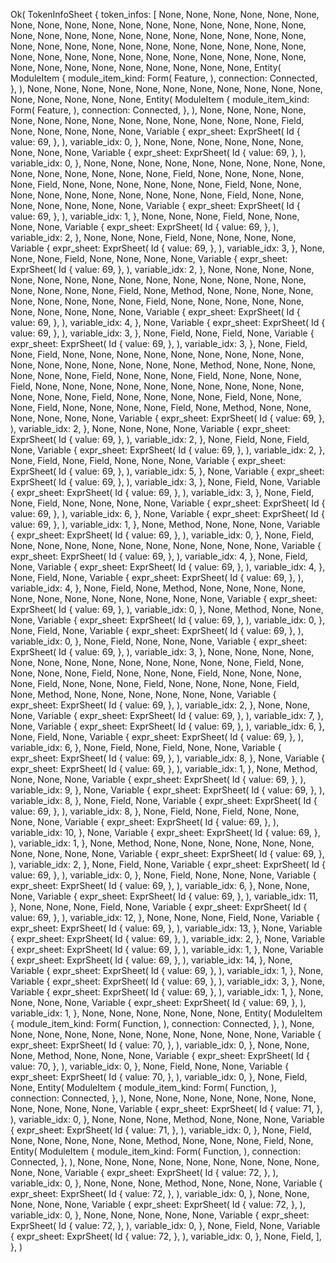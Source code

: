 Ok(
    TokenInfoSheet {
        token_infos: [
            None,
            None,
            None,
            None,
            None,
            None,
            None,
            None,
            None,
            None,
            None,
            None,
            None,
            None,
            None,
            None,
            None,
            None,
            None,
            None,
            None,
            None,
            None,
            None,
            None,
            None,
            None,
            None,
            None,
            None,
            None,
            None,
            None,
            None,
            None,
            None,
            None,
            None,
            None,
            None,
            None,
            None,
            None,
            None,
            None,
            None,
            None,
            None,
            None,
            None,
            None,
            None,
            None,
            None,
            None,
            None,
            None,
            None,
            None,
            Entity(
                ModuleItem {
                    module_item_kind: Form(
                        Feature,
                    ),
                    connection: Connected,
                },
            ),
            None,
            None,
            None,
            None,
            None,
            None,
            None,
            None,
            None,
            None,
            None,
            None,
            None,
            None,
            None,
            None,
            Entity(
                ModuleItem {
                    module_item_kind: Form(
                        Feature,
                    ),
                    connection: Connected,
                },
            ),
            None,
            None,
            None,
            None,
            None,
            None,
            None,
            None,
            None,
            None,
            None,
            None,
            None,
            None,
            Field,
            None,
            None,
            None,
            None,
            None,
            Variable {
                expr_sheet: ExprSheet(
                    Id {
                        value: 69,
                    },
                ),
                variable_idx: 0,
            },
            None,
            None,
            None,
            None,
            None,
            None,
            None,
            None,
            None,
            Variable {
                expr_sheet: ExprSheet(
                    Id {
                        value: 69,
                    },
                ),
                variable_idx: 0,
            },
            None,
            None,
            None,
            None,
            None,
            None,
            None,
            None,
            None,
            None,
            None,
            None,
            None,
            None,
            None,
            Field,
            None,
            None,
            None,
            None,
            None,
            Field,
            None,
            None,
            None,
            None,
            None,
            None,
            Field,
            None,
            None,
            None,
            None,
            None,
            None,
            None,
            None,
            None,
            None,
            Field,
            None,
            None,
            None,
            None,
            None,
            None,
            None,
            Variable {
                expr_sheet: ExprSheet(
                    Id {
                        value: 69,
                    },
                ),
                variable_idx: 1,
            },
            None,
            None,
            None,
            Field,
            None,
            None,
            None,
            None,
            Variable {
                expr_sheet: ExprSheet(
                    Id {
                        value: 69,
                    },
                ),
                variable_idx: 2,
            },
            None,
            None,
            None,
            Field,
            None,
            None,
            None,
            None,
            Variable {
                expr_sheet: ExprSheet(
                    Id {
                        value: 69,
                    },
                ),
                variable_idx: 3,
            },
            None,
            None,
            None,
            Field,
            None,
            None,
            None,
            None,
            Variable {
                expr_sheet: ExprSheet(
                    Id {
                        value: 69,
                    },
                ),
                variable_idx: 2,
            },
            None,
            None,
            None,
            None,
            None,
            None,
            None,
            None,
            None,
            None,
            None,
            None,
            None,
            None,
            None,
            None,
            None,
            None,
            None,
            Field,
            None,
            Method,
            None,
            None,
            None,
            None,
            None,
            None,
            None,
            None,
            None,
            Field,
            None,
            None,
            None,
            None,
            None,
            None,
            None,
            None,
            None,
            None,
            Variable {
                expr_sheet: ExprSheet(
                    Id {
                        value: 69,
                    },
                ),
                variable_idx: 4,
            },
            None,
            Variable {
                expr_sheet: ExprSheet(
                    Id {
                        value: 69,
                    },
                ),
                variable_idx: 3,
            },
            None,
            Field,
            None,
            Field,
            None,
            Variable {
                expr_sheet: ExprSheet(
                    Id {
                        value: 69,
                    },
                ),
                variable_idx: 3,
            },
            None,
            Field,
            None,
            Field,
            None,
            None,
            None,
            None,
            None,
            None,
            None,
            None,
            None,
            None,
            None,
            None,
            None,
            None,
            None,
            None,
            Method,
            None,
            None,
            None,
            None,
            None,
            None,
            Field,
            None,
            None,
            None,
            Field,
            None,
            None,
            None,
            Field,
            None,
            None,
            None,
            None,
            None,
            None,
            None,
            None,
            None,
            None,
            None,
            None,
            None,
            Field,
            None,
            None,
            None,
            None,
            Field,
            None,
            None,
            None,
            Field,
            None,
            None,
            None,
            None,
            Field,
            None,
            Method,
            None,
            None,
            None,
            None,
            None,
            None,
            Variable {
                expr_sheet: ExprSheet(
                    Id {
                        value: 69,
                    },
                ),
                variable_idx: 2,
            },
            None,
            None,
            None,
            None,
            Variable {
                expr_sheet: ExprSheet(
                    Id {
                        value: 69,
                    },
                ),
                variable_idx: 2,
            },
            None,
            Field,
            None,
            Field,
            None,
            Variable {
                expr_sheet: ExprSheet(
                    Id {
                        value: 69,
                    },
                ),
                variable_idx: 2,
            },
            None,
            Field,
            None,
            Field,
            None,
            None,
            None,
            Variable {
                expr_sheet: ExprSheet(
                    Id {
                        value: 69,
                    },
                ),
                variable_idx: 5,
            },
            None,
            Variable {
                expr_sheet: ExprSheet(
                    Id {
                        value: 69,
                    },
                ),
                variable_idx: 3,
            },
            None,
            Field,
            None,
            Variable {
                expr_sheet: ExprSheet(
                    Id {
                        value: 69,
                    },
                ),
                variable_idx: 3,
            },
            None,
            Field,
            None,
            Field,
            None,
            None,
            None,
            None,
            Variable {
                expr_sheet: ExprSheet(
                    Id {
                        value: 69,
                    },
                ),
                variable_idx: 6,
            },
            None,
            Variable {
                expr_sheet: ExprSheet(
                    Id {
                        value: 69,
                    },
                ),
                variable_idx: 1,
            },
            None,
            Method,
            None,
            None,
            None,
            Variable {
                expr_sheet: ExprSheet(
                    Id {
                        value: 69,
                    },
                ),
                variable_idx: 0,
            },
            None,
            Field,
            None,
            None,
            None,
            None,
            None,
            None,
            None,
            None,
            None,
            None,
            Variable {
                expr_sheet: ExprSheet(
                    Id {
                        value: 69,
                    },
                ),
                variable_idx: 4,
            },
            None,
            Field,
            None,
            Variable {
                expr_sheet: ExprSheet(
                    Id {
                        value: 69,
                    },
                ),
                variable_idx: 4,
            },
            None,
            Field,
            None,
            Variable {
                expr_sheet: ExprSheet(
                    Id {
                        value: 69,
                    },
                ),
                variable_idx: 4,
            },
            None,
            Field,
            None,
            Method,
            None,
            None,
            None,
            None,
            None,
            None,
            None,
            None,
            None,
            None,
            None,
            None,
            Variable {
                expr_sheet: ExprSheet(
                    Id {
                        value: 69,
                    },
                ),
                variable_idx: 0,
            },
            None,
            Method,
            None,
            None,
            None,
            Variable {
                expr_sheet: ExprSheet(
                    Id {
                        value: 69,
                    },
                ),
                variable_idx: 0,
            },
            None,
            Field,
            None,
            Variable {
                expr_sheet: ExprSheet(
                    Id {
                        value: 69,
                    },
                ),
                variable_idx: 0,
            },
            None,
            Field,
            None,
            None,
            None,
            Variable {
                expr_sheet: ExprSheet(
                    Id {
                        value: 69,
                    },
                ),
                variable_idx: 3,
            },
            None,
            None,
            None,
            None,
            None,
            None,
            None,
            None,
            None,
            None,
            None,
            None,
            None,
            Field,
            None,
            None,
            None,
            None,
            Field,
            None,
            None,
            None,
            Field,
            None,
            None,
            None,
            None,
            Field,
            None,
            None,
            None,
            Field,
            None,
            None,
            None,
            None,
            Field,
            None,
            Method,
            None,
            None,
            None,
            None,
            None,
            None,
            Variable {
                expr_sheet: ExprSheet(
                    Id {
                        value: 69,
                    },
                ),
                variable_idx: 2,
            },
            None,
            None,
            None,
            Variable {
                expr_sheet: ExprSheet(
                    Id {
                        value: 69,
                    },
                ),
                variable_idx: 7,
            },
            None,
            Variable {
                expr_sheet: ExprSheet(
                    Id {
                        value: 69,
                    },
                ),
                variable_idx: 6,
            },
            None,
            Field,
            None,
            Variable {
                expr_sheet: ExprSheet(
                    Id {
                        value: 69,
                    },
                ),
                variable_idx: 6,
            },
            None,
            Field,
            None,
            Field,
            None,
            None,
            Variable {
                expr_sheet: ExprSheet(
                    Id {
                        value: 69,
                    },
                ),
                variable_idx: 8,
            },
            None,
            Variable {
                expr_sheet: ExprSheet(
                    Id {
                        value: 69,
                    },
                ),
                variable_idx: 1,
            },
            None,
            Method,
            None,
            None,
            None,
            Variable {
                expr_sheet: ExprSheet(
                    Id {
                        value: 69,
                    },
                ),
                variable_idx: 9,
            },
            None,
            Variable {
                expr_sheet: ExprSheet(
                    Id {
                        value: 69,
                    },
                ),
                variable_idx: 8,
            },
            None,
            Field,
            None,
            Variable {
                expr_sheet: ExprSheet(
                    Id {
                        value: 69,
                    },
                ),
                variable_idx: 8,
            },
            None,
            Field,
            None,
            Field,
            None,
            None,
            None,
            None,
            Variable {
                expr_sheet: ExprSheet(
                    Id {
                        value: 69,
                    },
                ),
                variable_idx: 10,
            },
            None,
            Variable {
                expr_sheet: ExprSheet(
                    Id {
                        value: 69,
                    },
                ),
                variable_idx: 1,
            },
            None,
            Method,
            None,
            None,
            None,
            None,
            None,
            None,
            None,
            None,
            None,
            None,
            Variable {
                expr_sheet: ExprSheet(
                    Id {
                        value: 69,
                    },
                ),
                variable_idx: 2,
            },
            None,
            Field,
            None,
            Variable {
                expr_sheet: ExprSheet(
                    Id {
                        value: 69,
                    },
                ),
                variable_idx: 0,
            },
            None,
            Field,
            None,
            None,
            None,
            Variable {
                expr_sheet: ExprSheet(
                    Id {
                        value: 69,
                    },
                ),
                variable_idx: 6,
            },
            None,
            None,
            None,
            Variable {
                expr_sheet: ExprSheet(
                    Id {
                        value: 69,
                    },
                ),
                variable_idx: 11,
            },
            None,
            None,
            None,
            Field,
            None,
            Variable {
                expr_sheet: ExprSheet(
                    Id {
                        value: 69,
                    },
                ),
                variable_idx: 12,
            },
            None,
            None,
            None,
            Field,
            None,
            Variable {
                expr_sheet: ExprSheet(
                    Id {
                        value: 69,
                    },
                ),
                variable_idx: 13,
            },
            None,
            Variable {
                expr_sheet: ExprSheet(
                    Id {
                        value: 69,
                    },
                ),
                variable_idx: 2,
            },
            None,
            Variable {
                expr_sheet: ExprSheet(
                    Id {
                        value: 69,
                    },
                ),
                variable_idx: 1,
            },
            None,
            Variable {
                expr_sheet: ExprSheet(
                    Id {
                        value: 69,
                    },
                ),
                variable_idx: 14,
            },
            None,
            Variable {
                expr_sheet: ExprSheet(
                    Id {
                        value: 69,
                    },
                ),
                variable_idx: 1,
            },
            None,
            Variable {
                expr_sheet: ExprSheet(
                    Id {
                        value: 69,
                    },
                ),
                variable_idx: 3,
            },
            None,
            Variable {
                expr_sheet: ExprSheet(
                    Id {
                        value: 69,
                    },
                ),
                variable_idx: 1,
            },
            None,
            None,
            None,
            None,
            Variable {
                expr_sheet: ExprSheet(
                    Id {
                        value: 69,
                    },
                ),
                variable_idx: 1,
            },
            None,
            None,
            None,
            None,
            None,
            None,
            Entity(
                ModuleItem {
                    module_item_kind: Form(
                        Function,
                    ),
                    connection: Connected,
                },
            ),
            None,
            None,
            None,
            None,
            None,
            None,
            None,
            None,
            None,
            None,
            None,
            Variable {
                expr_sheet: ExprSheet(
                    Id {
                        value: 70,
                    },
                ),
                variable_idx: 0,
            },
            None,
            None,
            None,
            Method,
            None,
            None,
            None,
            Variable {
                expr_sheet: ExprSheet(
                    Id {
                        value: 70,
                    },
                ),
                variable_idx: 0,
            },
            None,
            Field,
            None,
            None,
            Variable {
                expr_sheet: ExprSheet(
                    Id {
                        value: 70,
                    },
                ),
                variable_idx: 0,
            },
            None,
            Field,
            None,
            Entity(
                ModuleItem {
                    module_item_kind: Form(
                        Function,
                    ),
                    connection: Connected,
                },
            ),
            None,
            None,
            None,
            None,
            None,
            None,
            None,
            None,
            None,
            None,
            None,
            Variable {
                expr_sheet: ExprSheet(
                    Id {
                        value: 71,
                    },
                ),
                variable_idx: 0,
            },
            None,
            None,
            None,
            Method,
            None,
            None,
            None,
            Variable {
                expr_sheet: ExprSheet(
                    Id {
                        value: 71,
                    },
                ),
                variable_idx: 0,
            },
            None,
            Field,
            None,
            None,
            None,
            None,
            None,
            Method,
            None,
            None,
            None,
            Field,
            None,
            Entity(
                ModuleItem {
                    module_item_kind: Form(
                        Function,
                    ),
                    connection: Connected,
                },
            ),
            None,
            None,
            None,
            None,
            None,
            None,
            None,
            None,
            None,
            None,
            None,
            Variable {
                expr_sheet: ExprSheet(
                    Id {
                        value: 72,
                    },
                ),
                variable_idx: 0,
            },
            None,
            None,
            None,
            Method,
            None,
            None,
            None,
            Variable {
                expr_sheet: ExprSheet(
                    Id {
                        value: 72,
                    },
                ),
                variable_idx: 0,
            },
            None,
            None,
            None,
            None,
            None,
            Variable {
                expr_sheet: ExprSheet(
                    Id {
                        value: 72,
                    },
                ),
                variable_idx: 0,
            },
            None,
            None,
            None,
            None,
            None,
            Variable {
                expr_sheet: ExprSheet(
                    Id {
                        value: 72,
                    },
                ),
                variable_idx: 0,
            },
            None,
            Field,
            None,
            Variable {
                expr_sheet: ExprSheet(
                    Id {
                        value: 72,
                    },
                ),
                variable_idx: 0,
            },
            None,
            Field,
        ],
    },
)